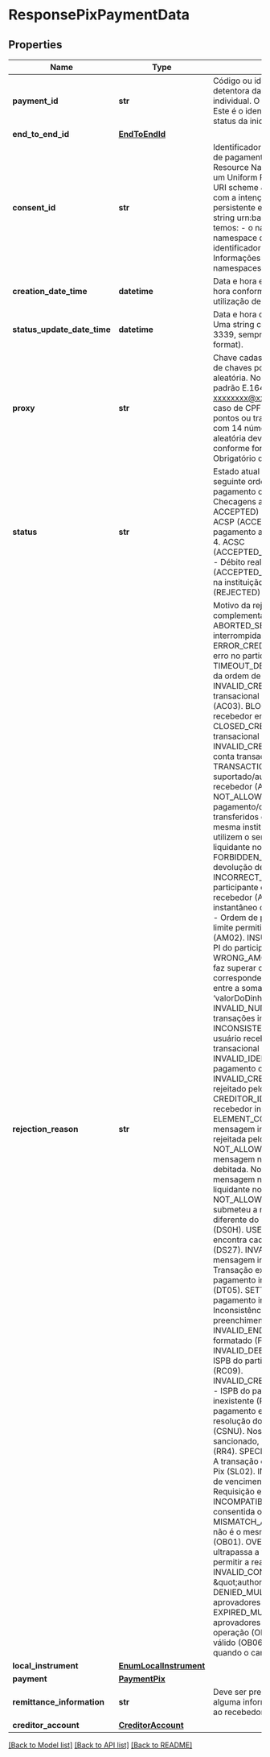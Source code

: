 # ResponsePixPaymentData

## Properties
Name | Type | Description | Notes
------------ | ------------- | ------------- | -------------
**payment_id** | **str** | Código ou identificador único informado pela instituição detentora da conta para representar   a iniciação de pagamento individual. O &#x60;paymentId&#x60; deve ser diferente do &#x60;endToEndId&#x60;.   Este é o identificador que deverá ser utilizado na consulta ao status da iniciação de pagamento efetuada.  | 
**end_to_end_id** | [**EndToEndId**](EndToEndId.md) |  | 
**consent_id** | **str** | Identificador único do consentimento criado para a iniciação de pagamento solicitada. Deverá ser um URN - Uniform Resource Name.   Um URN, conforme definido na [RFC8141](https://tools.ietf.org/html/rfc8141) é um Uniform Resource  Identifier - URI - que é atribuído sob o URI scheme \&quot;urn\&quot; e um namespace URN específico, com a intenção de que o URN  seja um identificador de recurso persistente e independente da localização.   Considerando a string urn:bancoex:C1DD33123 como exemplo para consentId temos: - o namespace(urn) - o identificador associado ao namespace da instituição transnmissora (bancoex)  - o identificador específico dentro do namespace (C1DD33123).   Informações mais detalhadas sobre a construção de namespaces devem ser consultadas na [RFC8141](https://tools.ietf.org/html/rfc8141).  | 
**creation_date_time** | **datetime** | Data e hora em que o recurso foi criado.   Uma string com data e hora conforme especificação RFC-3339,   sempre com a utilização de timezone UTC(UTC time format).  | 
**status_update_date_time** | **datetime** | Data e hora da última atualização da iniciação de pagamento.   Uma string com data e hora conforme especificação RFC-3339,   sempre com a utilização de timezone UTC(UTC time format).  | 
**proxy** | **str** | Chave cadastrada no DICT pertencente ao recebedor. Os tipos de chaves podem ser: telefone, e-mail, cpf/cnpj ou chave aleatória.   No caso de telefone celular deve ser informado no padrão E.1641.   Para e-mail deve ter o formato xxxxxxxx@xxxxxxx.xxx(.xx) e no máximo 77 caracteres.   No caso de CPF deverá ser informado com 11 números, sem pontos ou traços.   Para o caso de CNPJ deverá ser informado com 14 números, sem pontos ou traços.   No caso de chave aleatória deve ser informado o UUID gerado pelo DICT, conforme formato especificado na RFC41223.   [Restrição] Obrigatório quando o campo localInstrument for igual a DICT.  | [optional] 
**status** | **str** | Estado atual da iniciação de pagamento. O estado evolui na seguinte ordem:   1. PDNG (PENDING) - Iniciação de pagamento ou transação de pagamento está pendente. Checagens adicionais em realização.   2. PART (PARTIALLY ACCEPTED) - Aguardando autorização múltipla alçada.   3. ACSP (ACCEPTED_SETTLEMENT_IN_PROCESS) - Iniciação de pagamento aceita e processamento do pagamento foi iniciado.   4. ACSC (ACCEPTED_SETTLEMENT_COMPLETED_DEBITOR_ACCOUNT) - Débito realizado na conta do pagador.   5. ACCC (ACCEPTED_SETTLEMENT_COMPLETED) - Crédito realizado na instituição de destino.   Em caso insucesso:   RJCT (REJECTED) - Instrução de pagamento rejeitada.  | 
**rejection_reason** | **str** | Motivo da rejeição do pagamento. Informações complementares sobre o motivo do status.   ABORTED_SETTLEMENT_TIMEOUT - Liquidação da transação interrompida devido a timeout no SPI (AB03). ERROR_CREDITOR_AGENT - Transação interrompida devido a erro no participante do usuário recebedor (AB09). TIMEOUT_DEBTOR_AGENT - Timeout do participante emissor da ordem de pagamento (AB11). INVALID_CREDITOR_ACCOUNT_NUMBER - Número da conta transacional do usuário recebedor inexistente ou inválido (AC03). BLOCKED_ACCOUNT - Conta transacional do usuário recebedor encontra-se bloqueada (AC06). CLOSED_CREDITOR_ACCOUNT_NUMBER - Número da conta transacional do usuário recebedor encerrada (AC07). INVALID_CREDITOR_ACCOUNTTYPE - Tipo incorreto para a conta transacional do usuário recebedor (AC14). TRANSACTION_NOT_SUPPORTED - Tipo de transação não é suportado/autorizado na conta transacional do usuário recebedor (AG03). Exemplo: transferência para conta salário. NOT_ALLOWED_BOOK_TRANSFER - Não é permitida ordem de pagamento/devolução no SPI cujos recursos sejam transferidos de uma conta transacional para outra em uma mesma instituição participante ou entre participantes que utilizem o serviço de liquidação de um mesmo participante liquidante no SPI (booktransfer) (AG12). FORBIDDEN_RETURN_PAYMENT - Não é permitido devolver a devolução de um pagamento instantâneo (AG13). INCORRECT_AGENT - Participante direto não é liquidante do participante do usuário pagador / participante do usuário recebedor (AGNT). ZERO_AMOUNT - Ordem de pagamento instantâneo com valor zero (AM01). NOT_ALLOWED_AMOUNT - Ordem de pagamento/devolução em valor que faz superar o limite permitido para o tipo de conta transacional creditada (AM02). INSUFFICIENT_FUNDS - Saldo insuficiente na conta PI do participante do usuário pagador (AM04). WRONG_AMOUNT - Devolução de pagamento em valor que faz superar o valor da ordem de pagamento instantâneo correspondente (AM09). INVALID_AMOUNT - Divergência entre a somatória dos valores do bloco ‘valorDoDinheiroOuCompra’ e o campo ‘valor’ (AM12). INVALID_NUMBER_OF_TRANSACTIONS - Quantidade de transações inválida (AM18). INCONSISTENT_WITH_END_CUSTOMER - CPF/CNPJ do usuário recebedor não é consistente com o titular da conta transacional especificada (BE01). INVALID_IDENTIFICATION_CODE - Código de situação de pagamento ou de erro inválido (BE15). INVALID_CREDITOR_IDENTIFICATION_CODE - QR Code rejeitado pelo participante do usuário recebedor (BE17). CREDITOR_IDENTIFIER_INCORRECT - CPF/CNPJ do usuário recebedor incorreto (CH11). ELEMENT_CONTENT_FORMALLY_INCORRECT - Elemento da mensagem incorreto (CH16). ORDER_REJECTED - Ordem rejeitada pelo participante do usuário recebedor (DS04). NOT_ALLOWED_PAYMENT - Participante que assinou a mensagem não é autorizado a realizar a operação na conta PI debitada. No caso em que o participante que assinou a mensagem não é o titular da conta PI debitada nem é o liquidante no SPI do participante do usuário pagador (DS0G). NOT_ALLOWED_ACCOUNT - ISPB do participante que submeteu a resposta à ordem de pagamento/devolução diferente do ISPB do participante creditado pela ordem (DS0H). USER_NOT_YET_ACTIVATED - Participante não se encontra cadastrado ou ainda não iniciou a operação no SPI (DS27). INVALID_CREATION_DATE - Data e Hora do envio da mensagem inválida (DT02). INVALID_CUT_OFF_DATE - Transação extrapola o prazo máximo para devolução de pagamento instantâneo regulamentado pelo Arranjo PIX (DT05). SETTLEMENT_FAILED - Erro no processamento do pagamento instantâneo (ED05). INVALID_PURPOSE - Inconsistência entre a finalidade da transação e o preenchimento do bloco elementos Structured (FF07). INVALID_END_TO_END_ID - Identificador da operação mal formatado (FF08). INVALID_DEBTOR_CLEARING_SYSTEM_MEMBER_IDENTIFIER - ISPB do participante do usuário pagador inválido ou inexistente (RC09). INVALID_CREDITOR_CLEARING_SYSTEM_MEMBER_IDENTIFIER - ISPB do participante do usuário recebedor inválido ou inexistente (RC10). REGULATORY_REASON - Ordem de pagamento em que o usuário pagador é sancionado por resolução do Conselho de Segurança das Nações Unidas (CSNU). Nos casos em que o usuário recebedor for o sancionado, a ordem de pagamento não deve ser rejeitada (RR4). SPECIFIC_SERVICE_OFFERED_BY_CREDITOR_AGENT - A transação original não está relacionada ao serviço de Saque Pix (SL02). INVALID_BILL - Validação de expiração, validação de vencimento, Status Válido (INDT).   OPERATION_WINDOW - Requisição está fora da janela de funcionamento (IDEA).   INCOMPATIBLE_DATE - Data do pagamento divergente da data consentida ou divergente da data atual do QR Code (TERM).   MISMATCH_AMOUNT - O valor informado no consentimento não é o mesmo valor do informado no payload de pagamento (OB01).   OVER_LIMIT - O valor (ou quantidade de transações) ultrapassa a faixa de limite parametrizada na detentora para permitir a realização de transações pelo cliente (OB02).    INVALID_CONSENT - Consentimento inválido (status não é \&quot;authorised\&quot; ou está expirado) (OB03).   DENIED_MULTIPLE_AUTHORISATIONS - Um (ou mais) aprovadores na detentora recusaram a operação (OB04).   EXPIRED_MULTIPLE_AUTHORISATIONS - Um (ou mais) aprovadores na detentora não tomaram ação para aprovar a operação (OB05).   EXPIRED_BILL - O QR Code não é mais válido (OB06).   [Restrição] Esse motivo deverá ser enviado quando o campo /data/status for igual a RJCT (REJECTED).    | [optional] 
**local_instrument** | [**EnumLocalInstrument**](EnumLocalInstrument.md) |  | 
**payment** | [**PaymentPix**](PaymentPix.md) |  | 
**remittance_information** | **str** | Deve ser preenchido sempre que o usuário pagador inserir alguma informação adicional em um pagamento, a ser enviada ao recebedor.  | [optional] 
**creditor_account** | [**CreditorAccount**](CreditorAccount.md) |  | 

[[Back to Model list]](../README.md#documentation-for-models) [[Back to API list]](../README.md#documentation-for-api-endpoints) [[Back to README]](../README.md)

